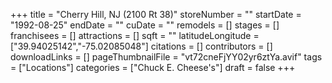 +++
title = "Cherry Hill, NJ (2100 Rt 38)"
storeNumber = ""
startDate = "1992-08-25"
endDate = ""
cuDate = ""
remodels = []
stages = []
franchisees = []
attractions = []
sqft = ""
latitudeLongitude = ["39.94025142","-75.02085048"]
citations = []
contributors = []
downloadLinks = []
pageThumbnailFile = "vt72cneFjYY02yr6ztYa.avif"
tags = ["Locations"]
categories = ["Chuck E. Cheese's"]
draft = false
+++
